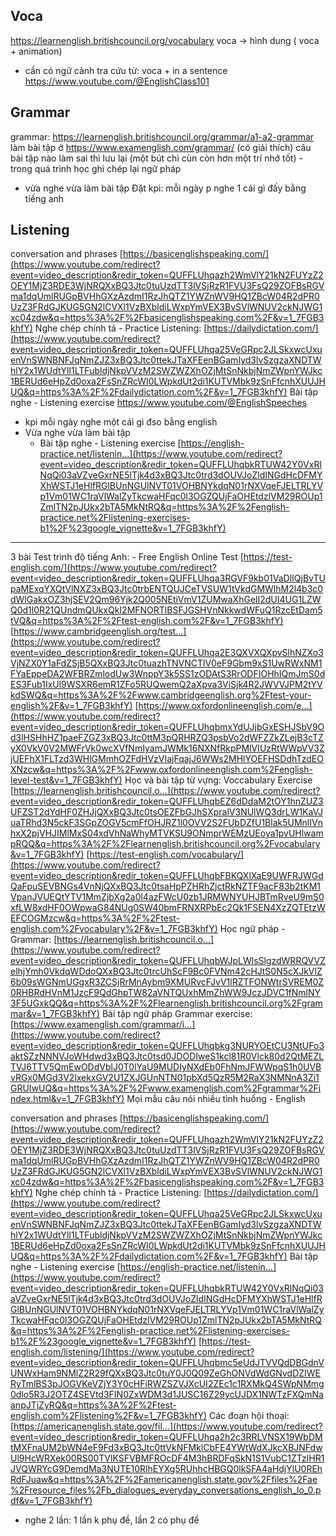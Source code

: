 ## Voca
https://learnenglish.britishcouncil.org/vocabulary
voca -> hình dung ( voca + animation)
- cần có ngữ cảnh
tra cứu từ: voca + in a sentence 
	https://www.youtube.com/@EnglishClass101
## Grammar
grammar: https://learnenglish.britishcouncil.org/grammar/a1-a2-grammar
	làm bài tập ở https://www.examenglish.com/grammar/ (có giải thích)
	câu bài tập nào làm sai thì lưu lại (một bút chì cùn còn hơn một trí nhớ tốt)
	- trong quá trình học ghi chép lại ngữ pháp
- vừa nghe vừa làm bài tập
Đặt kpi: mỗi ngày p nghe 1 cái gì đấy bằng tiếng anh
## Listening

conversation and phrases [https://basicenglishspeaking.com/](https://www.youtube.com/redirect?event=video_description&redir_token=QUFFLUhqazh2WmVlY21kN2FUYzZ2OEY1MjZ3RDE3WjNRQXxBQ3Jtc0tuUzdTT3lVSjRzR1FVU3FsQ29ZOFBsRGVma1dqUmlRUGpBVHhGXzAzdmI1RzJhQTZ1YWZnWV9HQ1ZBcW04R2dPR0UzZ3FRdGJKUG5GN2lCVXl1VzBXbldiLWxpYmVEX3BvSVlWNUV2ckNJWG1xc04zdw&q=https%3A%2F%2Fbasicenglishspeaking.com%2F&v=1_7FGB3khfY) Nghe chép chính tả - 
Practice Listening: [https://dailydictation.com/](https://www.youtube.com/redirect?event=video_description&redir_token=QUFFLUhqa25VeGRpc2JLSkxwcUxuenVnSWNBNFJqNmZJZ3xBQ3Jtc0ttekJTaXFEenBGamIyd3lvSzgzaXNDTWhlY2x1WUdtYlI1LTFubldjNkpVVzM2SWZWZXhOZjMtSnNkbjNmZWpnYWJkc1BERUd6eHpZd0oxa2FsSnZRcWI0LWpkdUt2di1KUTVMbk9zSnFfcnhXUUJHUQ&q=https%3A%2F%2Fdailydictation.com%2F&v=1_7FGB3khfY) Bài tập nghe - Listening exercise 
https://www.youtube.com/@EnglishSpeeches
- kpi mỗi ngày nghe một cái gì đso bằng english
- Vừa nghe vừa làm bài tập
	- Bài tập nghe - Listening exercise [https://english-practice.net/listenin...](https://www.youtube.com/redirect?event=video_description&redir_token=QUFFLUhqbkRTUW42Y0VxRlNqQi03aVZveGxrNE5lTjk4d3xBQ3Jtc0trd3dOUVJoZldINGdHcDFMYXhWSTJ1eHlfRGlBUnNGUlNVT01VOHBNYkdqN01rNXVqeFJELTRLYVp1Vm01WC1raVlWalZyTkcwaHFqc0l3OGZQUjFaOHEtdzlVM29ROUp1ZmlTN2pJUkx2bTA5MkNtRQ&q=https%3A%2F%2Fenglish-practice.net%2Flistening-exercises-b1%2F%23google_vignette&v=1_7FGB3khfY)
---


3 bài Test trình độ tiếng Anh: - Free English Online Test [https://test-english.com/](https://www.youtube.com/redirect?event=video_description&redir_token=QUFFLUhqa3RGVF9kb01VaDlIQjBvTUpaMExqYXQtVlNXZ3xBQ3Jtc0trbENTQUJCeTVSUW1tVkdGMWlhM2l4b3c0dWlGakxOZ3hjSEV2Qm96Yjk2Q005NEtiVmV1ZUMwaXhGelI2dUI4UG1LZWQ0d1l0R21QUndmQUkxQkI2MFNORTlBSFJGSHVnNkkwdWFuQ1RzcEtDam5tVQ&q=https%3A%2F%2Ftest-english.com%2F&v=1_7FGB3khfY) [https://www.cambridgeenglish.org/test...](https://www.youtube.com/redirect?event=video_description&redir_token=QUFFLUhqa2E3QXVXQXpvSlhNZXo3VjNZX0Y1aFdZSjB5QXxBQ3Jtc0tuazhTNVNCTlV0eF9Gbm9xS1UwRWxNM1FYaEppeDA2WFBRZmlodUw3WnppY3k5SS1zODAtS3RrODFIOHhIQmJmS0dES3Fub1IxUl9WSXR6emR1ZFo5RUQwemQ2aXpva3ViSjk4R2JWVVJPM2tYVkdSWQ&q=https%3A%2F%2Fwww.cambridgeenglish.org%2Ftest-your-english%2F&v=1_7FGB3khfY) [https://www.oxfordonlineenglish.com/e...](https://www.youtube.com/redirect?event=video_description&redir_token=QUFFLUhqbmxYdUJjbGxESHJSbV9Od3lHSHhHZ1paeFZGZ3xBQ3Jtc0ttM3pQRHRZQ3psbVo2dWFZZkZLejB3cTZyX0VkV0V2MWFrVk0wcXVfNmIyamJWMk16NXNfRkpPMlVIUzRtWWpVV3ZjUEFhX1FLTzd3WHlGMmhOZFdHVzVIajFqajJ6WWs2MHlYOEFHSDdhTzdEOXNzcw&q=https%3A%2F%2Fwww.oxfordonlineenglish.com%2Fenglish-level-test&v=1_7FGB3khfY) Học và bài tập từ vựng: Voccabulary Exercise [https://learnenglish.britishcouncil.o...](https://www.youtube.com/redirect?event=video_description&redir_token=QUFFLUhqbEZ6dDdaM2tOY1hnZUZ3UFZST2dYdHF0ZHJjQXxBQ3Jtc0tsOEZFbGJhSXpralV3NUlWQ3drLW1KaVJuaTRhd3N5ckF3SGpZOGV5cmFfOHJRZ1l0OVV2S2FUbDZfU1Blak5UMnlIVnhxX2pjVHJIMlMxS04xdVhNaWhyMTVKSU9ONmprWEMzUEoya1pvUHlwampRQQ&q=https%3A%2F%2Flearnenglish.britishcouncil.org%2Fvocabulary&v=1_7FGB3khfY) [https://test-english.com/vocabulary/](https://www.youtube.com/redirect?event=video_description&redir_token=QUFFLUhqbFBKQXlXaE9UWFRJWGdQaFpuSEVBNGs4VnNjQXxBQ3Jtc0tsaHpPZHRhZjctRkNZTF9acF83b2tKM1VpanJVUEQtYTV1MmZjbXg2a0l4azFWcU0zb1JRMWNYUHJBTmRveU9mS0xfLW8xdHF0OWpwaG84NUg0SW40bmFRNXRPbEc2Qk1FSEN4XzZQTEtzWEFCOGMzcw&q=https%3A%2F%2Ftest-english.com%2Fvocabulary%2F&v=1_7FGB3khfY) Học ngữ pháp - Grammar: [https://learnenglish.britishcouncil.o...](https://www.youtube.com/redirect?event=video_description&redir_token=QUFFLUhqbWJpLWlsSlgzdWRRQVVZelhjYmh0VkdqWDdoQXxBQ3Jtc0trcUhScF9Bc0FVNm42cHJtS0N5cXJkVlZ6b09sWGNmUGgxR3ZCSjRrMnAybm9XMURvcFJvV1lRZTFONWtrSVREM0Z0RHBRdHVnM1JzcF9QdGhpTW82aVNTQUxhMmZhWW9JczJDVC1fNmlNY3F5UGxkQQ&q=https%3A%2F%2Flearnenglish.britishcouncil.org%2Fgrammar&v=1_7FGB3khfY) Bài tập ngữ pháp Grammar exercise: [https://www.examenglish.com/grammar/i...](https://www.youtube.com/redirect?event=video_description&redir_token=QUFFLUhqbkg3NURYOEtCU3NtUFo3aktSZzNNNVJoWHdwd3xBQ3Jtc0tsd0JDODIweS1kcl81R0Vlck80d2QtMEZLTVJ6TTV5QmEwODdVblJ0T0lYaU9MUDIyNXdEb0FhNmJFWWpqS1h0UVBvRGx0MGd3V2lxekxGV2U1ZXJGUnNTN01pbXd5QzR5M2RaX3NMNnA3Zi1GRUIwUQ&q=https%3A%2F%2Fwww.examenglish.com%2Fgrammar%2Findex.html&v=1_7FGB3khfY) Mọi mẫu câu nói nhiều tình huống - English 

conversation and phrases [https://basicenglishspeaking.com/](https://www.youtube.com/redirect?event=video_description&redir_token=QUFFLUhqazh2WmVlY21kN2FUYzZ2OEY1MjZ3RDE3WjNRQXxBQ3Jtc0tuUzdTT3lVSjRzR1FVU3FsQ29ZOFBsRGVma1dqUmlRUGpBVHhGXzAzdmI1RzJhQTZ1YWZnWV9HQ1ZBcW04R2dPR0UzZ3FRdGJKUG5GN2lCVXl1VzBXbldiLWxpYmVEX3BvSVlWNUV2ckNJWG1xc04zdw&q=https%3A%2F%2Fbasicenglishspeaking.com%2F&v=1_7FGB3khfY) Nghe chép chính tả - Practice Listening: [https://dailydictation.com/](https://www.youtube.com/redirect?event=video_description&redir_token=QUFFLUhqa25VeGRpc2JLSkxwcUxuenVnSWNBNFJqNmZJZ3xBQ3Jtc0ttekJTaXFEenBGamIyd3lvSzgzaXNDTWhlY2x1WUdtYlI1LTFubldjNkpVVzM2SWZWZXhOZjMtSnNkbjNmZWpnYWJkc1BERUd6eHpZd0oxa2FsSnZRcWI0LWpkdUt2di1KUTVMbk9zSnFfcnhXUUJHUQ&q=https%3A%2F%2Fdailydictation.com%2F&v=1_7FGB3khfY) Bài tập nghe - Listening exercise [https://english-practice.net/listenin...](https://www.youtube.com/redirect?event=video_description&redir_token=QUFFLUhqbkRTUW42Y0VxRlNqQi03aVZveGxrNE5lTjk4d3xBQ3Jtc0trd3dOUVJoZldINGdHcDFMYXhWSTJ1eHlfRGlBUnNGUlNVT01VOHBNYkdqN01rNXVqeFJELTRLYVp1Vm01WC1raVlWalZyTkcwaHFqc0l3OGZQUjFaOHEtdzlVM29ROUp1ZmlTN2pJUkx2bTA5MkNtRQ&q=https%3A%2F%2Fenglish-practice.net%2Flistening-exercises-b1%2F%23google_vignette&v=1_7FGB3khfY) [https://test-english.com/listening/](https://www.youtube.com/redirect?event=video_description&redir_token=QUFFLUhqbmc5eUdJTVVQdDBGdnVUNWxHam9NMlZ2R29fQXxBQ3Jtc0tuY0J0Q09ZeGhONVdWdGNvdDZIWERyTmlBS3pJOGVKeVZjY3Y0cHFiRWZSZVJXcUI2ZEc1c1RXMkQ4SWpNMmg0dlo5R3J2OTZ4SEVtd3FIN0ZxWDM3d1JUSC16Z29ycUJDX1NWTzFXQmNaanpJTjZyRQ&q=https%3A%2F%2Ftest-english.com%2Flistening%2F&v=1_7FGB3khfY) Các đoạn hội thoại: [https://americanenglish.state.gov/fil...](https://www.youtube.com/redirect?event=video_description&redir_token=QUFFLUhqa2h2c3RRLVNSX19WbDMtMXFnaUM2bWN4eF9Fd3xBQ3Jtc0ttVkNFMklCbFE4YWtWdXJkcXBJNFdwUl9HcWRXek00RS00TVlKSFVBMFROcDF4M3hBRDFqSkN1S1VubC1ZTzlHR1JVQWRYcG9DemdMa3NUTE10RlhEYXg5RUhhcHBGQ0lkSFA4aHdjYlU0REhRdFJuaw&q=https%3A%2F%2Famericanenglish.state.gov%2Ffiles%2Fae%2Fresource_files%2Fb_dialogues_everyday_conversations_english_lo_0.pdf&v=1_7FGB3khfY)

- nghe 2 lần: 1 lần k phụ đề, lần 2 có phụ đề